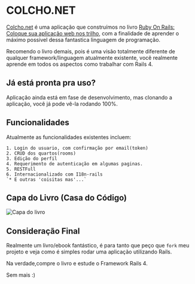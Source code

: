 COLCHO.NET
==========

[Colcho.net](Colcho.net) é uma aplicação que construímos no livro [Ruby On Rails: Coloque sua aplicação web nos trilho](http://casadocodigo.com.br/products/ruby-on-rails-coloque-sua-aplicacao-web-nos-trilhos), com a finalidade de aprender o máximo possivel dessa fantastica linguagem de programação.

Recomendo o livro demais, pois é uma visão totalmente diferente de qualquer framework/linguagem atualmente existente, você realmente aprende em todos os aspectos como trabalhar com Rails 4.

Já está pronta pra uso?
-----------------------
Aplicação ainda está em fase de desenvolvimento, mas clonando a aplicação, você já pode vê-la rodando 100%.

Funcionalidades
---------------

Atualmente as funcionalidades existentes incluem:
	
	1. Login do usuario, com confirmação por email(token)
	2. CRUD dos quartos(rooms)
	3. Edição do perfil
	4. Requerimento de autenticação em algumas paginas.
	5. RESTFull
	6. Internacionalizado com I18n-rails
	`* E outras 'coisitas mas'...`

Capa do Livro (Casa do Código)
-----------------------------
![Capa do livro](http://cdn.shopify.com/s/files/1/0155/7645/products/rubyonrails-thumb-max_large.jpeg)

Consideração Final
-----------------
Realmente um livro/ebook fantástico, é para tanto que peço que `fork` meu projeto e veja como é simples rodar uma aplicação utilizando Rails.

Na verdade,compre o livro e estude o Framework Rails 4.

Sem mais :)
